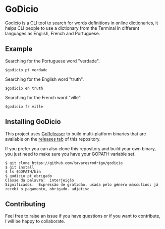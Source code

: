 # GoDicio

Godicio is a CLI tool to search for words definitions in online dictionaries, it helps CLI people to use a dictionary from the Terminal in different languages as English, French and Portuguese.
	
## Example
	
Searching for the Portuguese word "verdade".

```
$godicio pt verdade
```

Searching for the English word "truth".

```
$godicio en truth
```

Searching for the French word "ville".

```
$godicio fr ville
```

## Installing GoDicio

This project uses [GoReleaser](https://goreleaser.com/) to build multi-platform binaries that are available on the [releases tab](https://github.com/tavaresrodrigo/godicio/releases) of this repository. 

If you prefer you can also clone this repository and build your own binary, you just need to make sure you have your GOPATH variable set. 

```
$ git clone https://github.com/tavaresrodrigo/godicio
$ git install 
$ ls $GOPATH/bin
$ godicio pt obrigado
Classe da palavra:  interjeição
Significados:  Expressão de gratidão, usada pelo gênero masculino: já recebi o pagamento, obrigado. adjetivo
```

## Contributing

Feel free to raise an issue if you have questions or if you want to contribute, I will be happy to collaborate. 
